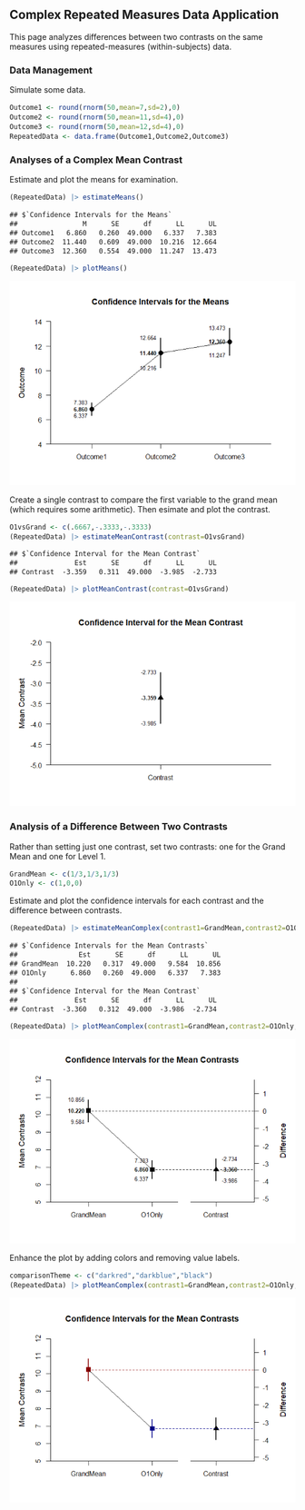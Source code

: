 ## Complex Repeated Measures Data Application

This page analyzes differences between two contrasts on the same measures using repeated-measures (within-subjects) data.

### Data Management

Simulate some data.

```r
Outcome1 <- round(rnorm(50,mean=7,sd=2),0)
Outcome2 <- round(rnorm(50,mean=11,sd=4),0)
Outcome3 <- round(rnorm(50,mean=12,sd=4),0)
RepeatedData <- data.frame(Outcome1,Outcome2,Outcome3)
```

### Analyses of a Complex Mean Contrast

Estimate and plot the means for examination.

```r
(RepeatedData) |> estimateMeans()
```

```
## $`Confidence Intervals for the Means`
##                M      SE      df      LL      UL
## Outcome1   6.860   0.260  49.000   6.337   7.383
## Outcome2  11.440   0.609  49.000  10.216  12.664
## Outcome3  12.360   0.554  49.000  11.247  13.473
```

```r
(RepeatedData) |> plotMeans()
```

![](figures/Complex-Repeated-Means-1.png)<!-- -->

Create a single contrast to compare the first variable to the grand mean (which requires some arithmetic). Then esimate and plot the contrast.

```r
O1vsGrand <- c(.6667,-.3333,-.3333)
(RepeatedData) |> estimateMeanContrast(contrast=O1vsGrand)
```

```
## $`Confidence Interval for the Mean Contrast`
##              Est      SE      df      LL      UL
## Contrast  -3.359   0.311  49.000  -3.985  -2.733
```

```r
(RepeatedData) |> plotMeanContrast(contrast=O1vsGrand)
```

![](figures/Complex-Repeated-Contrast-1.png)<!-- -->

### Analysis of a Difference Between Two Contrasts

Rather than setting just one contrast, set two contrasts: one for the Grand Mean and one for Level 1.

```r
GrandMean <- c(1/3,1/3,1/3)
O1Only <- c(1,0,0)
```

Estimate and plot the confidence intervals for each contrast and the difference between contrasts.

```r
(RepeatedData) |> estimateMeanComplex(contrast1=GrandMean,contrast2=O1Only,labels=c("GrandMean","O1Only"))
```

```
## $`Confidence Intervals for the Mean Contrasts`
##               Est      SE      df      LL      UL
## GrandMean  10.220   0.317  49.000   9.584  10.856
## O1Only      6.860   0.260  49.000   6.337   7.383
## 
## $`Confidence Interval for the Mean Contrast`
##              Est      SE      df      LL      UL
## Contrast  -3.360   0.312  49.000  -3.986  -2.734
```

```r
(RepeatedData) |> plotMeanComplex(contrast1=GrandMean,contrast2=O1Only,labels=c("GrandMean","O1Only"))
```

![](figures/Complex-Repeated-ComplexA-1.png)<!-- -->

Enhance the plot by adding colors and removing value labels.

```r
comparisonTheme <- c("darkred","darkblue","black")
(RepeatedData) |> plotMeanComplex(contrast1=GrandMean,contrast2=O1Only,labels=c("GrandMean","O1Only"),values=FALSE,col=comparisonTheme)
```

![](figures/Complex-Repeated-ComplexB-1.png)<!-- -->
